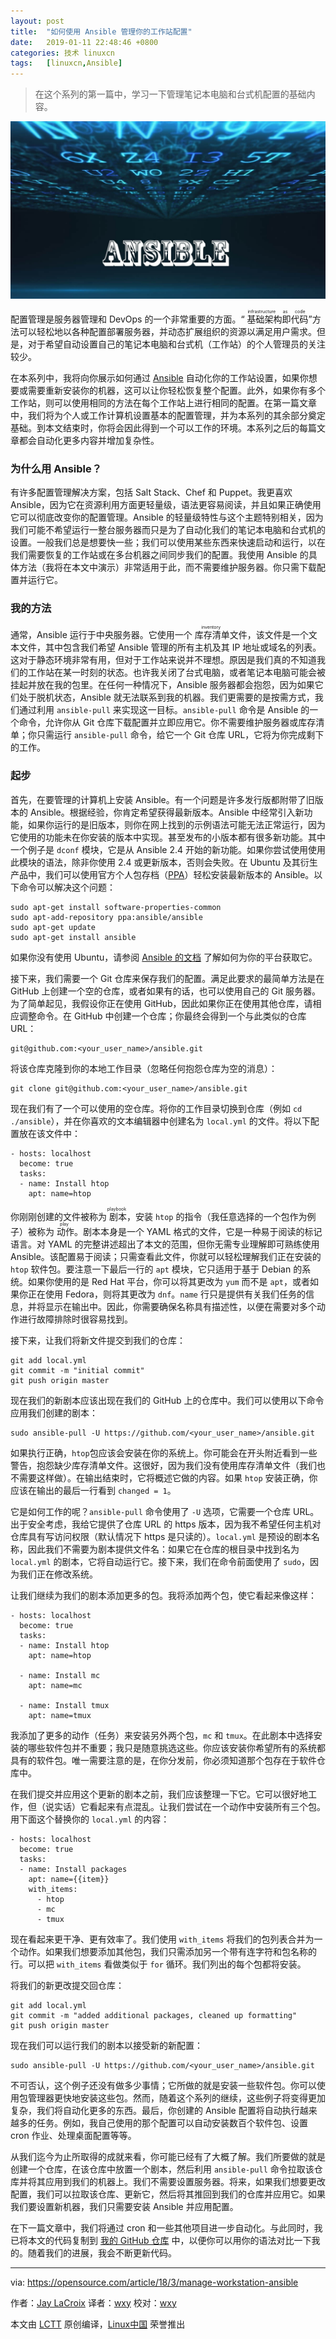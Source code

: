 ```yaml
---
layout: post
title:	"如何使用 Ansible 管理你的工作站配置"
date:	2019-01-11 22:48:46 +0800 
categories:	技术 linuxcn 
tags:	[linuxcn,Ansible]
---
```




> 
> 在这个系列的第一篇中，学习一下管理笔记本电脑和台式机配置的基础内容。
> 
> 
> 


![](/Asserts/Images/album/201901/11/224838rank1a1gj3131kma.jpg)


配置管理是服务器管理和 DevOps 的一个非常重要的方面。“<ruby> 基础架构即代码 <rt>  infrastructure as code </rt></ruby>”方法可以轻松地以各种配置部署服务器，并动态扩展组织的资源以满足用户需求。但是，对于希望自动设置自己的笔记本电脑和台式机（工作站）的个人管理员的关注较少。


在本系列中，我将向你展示如何通过 [Ansible](https://www.ansible.com/) 自动化你的工作站设置，如果你想要或需要重新安装你的机器，这可以让你轻松恢复整个配置。此外，如果你有多个工作站，则可以使用相同的方法在每个工作站上进行相同的配置。在第一篇文章中，我们将为个人或工作计算机设置基本的配置管理，并为本系列的其余部分奠定基础。到本文结束时，你将会因此得到一个可以工作的环境。本系列之后的每篇文章都会自动化更多内容并增加复杂性。


### 为什么用 Ansible？


有许多配置管理解决方案，包括 Salt Stack、Chef 和 Puppet。我更喜欢 Ansible，因为它在资源利用方面更轻量级，语法更容易阅读，并且如果正确使用它可以彻底改变你的配置管理。Ansible 的轻量级特性与这个主题特别相关，因为我们可能不希望运行一整台服务器而只是为了自动化我们的笔记本电脑和台式机的设置。一般我们总是想要快一些；我们可以使用某些东西来快速启动和运行，以在我们需要恢复的工作站或在多台机器之间同步我们的配置。我使用 Ansible 的具体方法（我将在本文中演示）非常适用于此，而不需要维护服务器。你只需下载配置并运行它。


### 我的方法


通常，Ansible 运行于中央服务器。它使用一个<ruby> 库存清单 <rt>  inventory </rt></ruby>文件，该文件是一个文本文件，其中包含我们希望 Ansible 管理的所有主机及其 IP 地址或域名的列表。这对于静态环境非常有用，但对于工作站来说并不理想。原因是我们真的不知道我们的工作站在某一时刻的状态。也许我关闭了台式电脑，或者笔记本电脑可能会被挂起并放在我的包里。在任何一种情况下，Ansible 服务器都会抱怨，因为如果它们处于脱机状态，Ansible 就无法联系到我的机器。我们更需要的是按需方式，我们通过利用 `ansible-pull` 来实现这一目标。`ansible-pull` 命令是 Ansible 的一个命令，允许你从 Git 仓库下载配置并立即应用它。你不需要维护服务器或库存清单；你只需运行 `ansible-pull` 命令，给它一个 Git 仓库 URL，它将为你完成剩下的工作。


### 起步


首先，在要管理的计算机上安装 Ansible。有一个问题是许多发行版都附带了旧版本的 Ansible。根据经验，你肯定希望获得最新版本。Ansible 中经常引入新功能，如果你运行的是旧版本，则你在网上找到的示例语法可能无法正常运行，因为它使用的功能未在你安装的版本中实现。甚至发布的小版本都有很多新功能。其中一个例子是 `dconf` 模块，它是从 Ansible 2.4 开始的新功能。如果你尝试使用使用此模块的语法，除非你使用 2.4 或更新版本，否则会失败。在 Ubuntu 及其衍生产品中，我们可以使用官方个人包存档（[PPA](https://launchpad.net/ubuntu/+ppas)）轻松安装最新版本的 Ansible。以下命令可以解决这个问题：



```
sudo apt-get install software-properties-common
sudo apt-add-repository ppa:ansible/ansible
sudo apt-get update
sudo apt-get install ansible
```

如果你没有使用 Ubuntu，请参阅 [Ansible 的文档](http://docs.ansible.com/ansible/latest/intro_installation.html) 了解如何为你的平台获取它。


接下来，我们需要一个 Git 仓库来保存我们的配置。满足此要求的最简单方法是在 GitHub 上创建一个空的仓库，或者如果有的话，也可以使用自己的 Git 服务器。为了简单起见，我假设你正在使用 GitHub，因此如果你正在使用其他仓库，请相应调整命令。在 GitHub 中创建一个仓库；你最终会得到一个与此类似的仓库 URL：



```
git@github.com:<your_user_name>/ansible.git
```

将该仓库克隆到你的本地工作目录（忽略任何抱怨仓库为空的消息）：



```
git clone git@github.com:<your_user_name>/ansible.git
```

现在我们有了一个可以使用的空仓库。将你的工作目录切换到仓库（例如 `cd ./ansible`），并在你喜欢的文本编辑器中创建名为 `local.yml` 的文件。将以下配置放在该文件中：



```
- hosts: localhost
  become: true
  tasks:
  - name: Install htop
    apt: name=htop
```

你刚刚创建的文件被称为<ruby> 剧本 <rt>  playbook </rt></ruby>，安装 `htop` 的指令（我任意选择的一个包作为例子）被称为<ruby> 动作 <rt>  play </rt></ruby>。剧本本身是一个 YAML 格式的文件，它是一种易于阅读的标记语言。对 YAML 的完整讲述超出了本文的范围，但你无需专业理解即可熟练使用 Ansible。该配置易于阅读；只需查看此文件，你就可以轻松理解我们正在安装的 `htop` 软件包。要注意一下最后一行的 `apt` 模块，它只适用于基于 Debian 的系统。如果你使用的是 Red Hat 平台，你可以将其更改为 `yum` 而不是 `apt`，或者如果你正在使用 Fedora，则将其更改为 `dnf`。`name` 行只是提供有关我们任务的信息，并将显示在输出中。因此，你需要确保名称具有描述性，以便在需要对多个动作进行故障排除时很容易找到。


接下来，让我们将新文件提交到我们的仓库：



```
git add local.yml
git commit -m "initial commit"
git push origin master
```

现在我们的新剧本应该出现在我们的 GitHub 上的仓库中。我们可以使用以下命令应用我们创建的剧本：



```
sudo ansible-pull -U https://github.com/<your_user_name>/ansible.git
```

如果执行正确，`htop`包应该会安装在你的系统上。你可能会在开头附近看到一些警告，抱怨缺少库存清单文件。这很好，因为我们没有使用库存清单文件（我们也不需要这样做）。在输出结束时，它将概述它做的内容。如果 `htop` 安装正确，你应该在输出的最后一行看到 `changed = 1`。


它是如何工作的呢？`ansible-pull` 命令使用了 `-U` 选项，它需要一个仓库 URL。出于安全考虑，我给它提供了仓库 URL 的 https 版本，因为我不希望任何主机对仓库具有写访问权限（默认情况下 https 是只读的）。`local.yml` 是预设的剧本名称，因此我们不需要为剧本提供文件名：如果它在仓库的根目录中找到名为 `local.yml` 的剧本，它将自动运行它。接下来，我们在命令前面使用了 `sudo`，因为我们正在修改系统。


让我们继续为我们的剧本添加更多的包。我将添加两个包，使它看起来像这样：



```
- hosts: localhost
  become: true
  tasks:
  - name: Install htop
    apt: name=htop

  - name: Install mc
    apt: name=mc
   
  - name: Install tmux
    apt: name=tmux
```

我添加了更多的动作（任务）来安装另外两个包，`mc` 和 `tmux`。在此剧本中选择安装的哪些软件包并不重要；我只是随意挑选这些。你应该安装你希望所有的系统都具有的软件包。唯一需要注意的是，在你分发前，你必须知道那个包存在于软件仓库中。


在我们提交并应用这个更新的剧本之前，我们应该整理一下它。它可以很好地工作，但（说实话）它看起来有点混乱。让我们尝试在一个动作中安装所有三个包。用下面这个替换你的 `local.yml` 的内容：



```
- hosts: localhost
  become: true
  tasks:
  - name: Install packages
    apt: name={{item}}
    with_items:
      - htop
      - mc
      - tmux
```

现在看起来更干净、更有效率了。我们使用 `with_items` 将我们的包列表合并为一个动作。如果我们想要添加其他包，我们只需添加另一个带有连字符和包名称的行。可以把 `with_items` 看做类似于 `for` 循环。我们列出的每个包都将安装。


将我们的新更改提交回仓库：



```
git add local.yml
git commit -m "added additional packages, cleaned up formatting"
git push origin master
```

现在我们可以运行我们的剧本以接受新的新配置：



```
sudo ansible-pull -U https://github.com/<your_user_name>/ansible.git
```

不可否认，这个例子还没有做多少事情；它所做的就是安装一些软件包。你可以使用包管理器更快地安装这些包。然而，随着这个系列的继续，这些例子将变得更加复杂，我们将自动化更多的东西。最后，你创建的 Ansible 配置将自动执行越来越多的任务。例如，我自己使用的那个配置可以自动安装数百个软件包、设置cron 作业、处理桌面配置等等。


从我们迄今为止所取得的成就来看，你可能已经有了大概了解。我们所要做的就是创建一个仓库，在该仓库中放置一个剧本，然后利用 `ansible-pull` 命令拉取该仓库并将其应用到我们的机器上。我们不需要设置服务器。将来，如果我们想要更改配置，我们可以拉取该仓库、更新它，然后将其推回到我们的仓库并应用它。如果我们要设置新机器，我们只需要安装 Ansible 并应用配置。


在下一篇文章中，我们将通过 cron 和一些其他项目进一步自动化。与此同时，我已将本文的代码复制到 [我的 GitHub 仓库](https://github.com/jlacroix82/ansible_article) 中，以便你可以用你的语法对比一下我的。随着我们的进展，我会不断更新代码。




---


via: <https://opensource.com/article/18/3/manage-workstation-ansible>


作者：[Jay LaCroix](https://opensource.com/users/jlacroix) 译者：[wxy](https://github.com/) 校对：[wxy](https://github.com/wxy)


本文由 [LCTT](https://github.com/LCTT/TranslateProject) 原创编译，[Linux中国](https://linux.cn/) 荣誉推出
